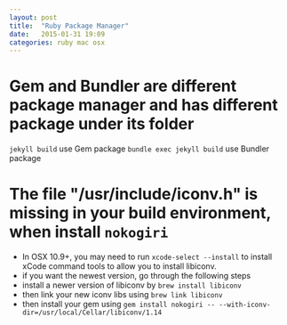```yaml
---
layout: post
title:  "Ruby Package Manager"
date:   2015-01-31 19:09
categories: ruby mac osx
---
```


# Gem and Bundler are different package manager and has different package under its folder
`jekyll build` use Gem package
`bundle exec jekyll build` use Bundler package

# The file "/usr/include/iconv.h" is missing in your build environment, when install `nokogiri`

* In OSX 10.9+, you may need to run `xcode-select --install` to install xCode command tools to allow you to install libiconv.
* if you want the newest version, go through the following steps
* install a newer version of libiconv by `brew install libiconv`
* then link your new iconv libs using `brew link libiconv`
* then install your gem using `gem install nokogiri -- --with-iconv-dir=/usr/local/Cellar/libiconv/1.14`